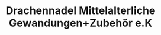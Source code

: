 ---
title: "Drachennadel Mittelalterliche Gewandungen+Zubehör e.K"
url: /frontenhausen/drachennadel-mittelalterliche-gewandungen-zubehoer-e-k/
shop: Allgemein
---